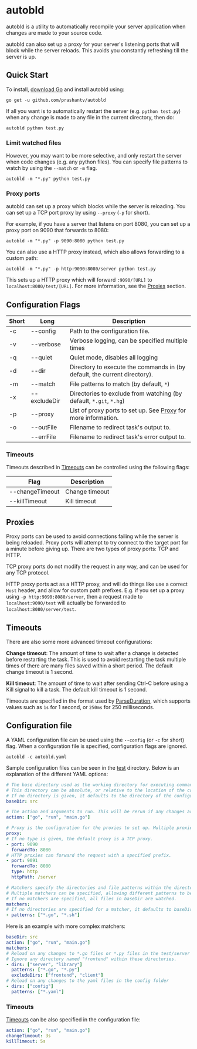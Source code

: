 # autobld
autobld is a utility to automatically recompile your server application when changes are made to your source code.

autobld can also set up a proxy for your server's listening ports that will block while the server reloads. This avoids you constantly refreshing till the server is up.

## Quick Start

To install, [download Go](https://golang.org/doc/install) and install autobld using:
```
go get -u github.com/prashantv/autobld
```

If all you want is to automatically restart the server (e.g. `python test.py`) when any change is made to any file in the current directory, then do:

```
autobld python test.py
```

### Limit watched files

However, you may want to be more selective, and only restart the server when code changes (e.g. any python files). You can specify file patterns to watch by using the `--match` or `-m` flag.
```
autobld -m "*.py" python test.py
```

### Proxy ports

autobld can set up a proxy which blocks while the server is reloading. You can set up a TCP port proxy by using `--proxy` (`-p` for short).

For example, if you have a server that listens on port 8080, you can set up a proxy port on 9090 that forwards to 8080:
```
autobld -m "*.py" -p 9090:8080 python test.py
```

You can also use a HTTP proxy instead, which also allows forwarding to a custom path:
```
autobld -m "*.py" -p http:9090:8080/server python test.py
```

This sets up a HTTP proxy which will forward `:9090/[URL]` to `localhost:8080/test/[URL]`. For more information, see the [Proxies](#proxies) section.

## Configuration Flags

Short | Long       | Description
---   | ---        | ---
-c     | --config     | Path to the configuration file.
-v     | --verbose    | Verbose logging, can be specified multiple times
-q     | --quiet      | Quiet mode, disables all logging
-d     | --dir        | Directory to execute the commands in (by default, the current directory).
-m     | --match      | File patterns to match (by default, `*`)
-x     | --excludeDir | Directories to exclude from watching (by default, `*.git`, `*.hg`)
-p     | --proxy      | List of proxy ports to set up. See [Proxy](#proxies) for more information.
-o     | --outFile    | Filename to redirect task's output to.
       | --errFile    | Filename to redirect task's error output to.

### Timeouts
Timeouts described in [Timeouts](#timeouts-1) can be controlled using the following flags:

Flag | Description
--- | ---
--changeTimeout | Change timeout
--killTimeout | Kill timeout

## Proxies

Proxy ports can be used to avoid connections failing while the server is being reloaded. Proxy ports will attempt to try connect to the target port for a minute before giving up. There are two types of proxy ports: TCP and HTTP.

TCP proxy ports do not modify the request in any way, and can be used for any TCP protocol.

HTTP proxy ports act as a HTTP proxy, and will do things like use a correct `Host` header, and allow for custom path prefixes. E.g. if you set up a proxy using `-p http:9090:8080/server`, then a request made to `localhost:9090/test` will actually be forwarded to `localhost:8080/server/test`.

## Timeouts
There are also some more advanced timeout configurations:

**Change timeout**: The amount of time to wait after a change is detected before restarting the task. This is used to avoid restarting the task multiple times of there are many files saved within a short period. The default change timeout is 1 second.

**Kill timeout**: The amount of time to wait after sending Ctrl-C before using a Kill signal to kill a task. The default kill timeout is 1 second.

Timeouts are specified in the format used by [ParseDuration](http://golang.org/pkg/time/#ParseDuration), which supports values such as `1s` for 1 second, or `250ms` for 250 milliseconds.


## Configuration file
A YAML configuration file can be used using the `--config` (or `-c` for short) flag. When a configuration file is specified, configuration flags are ignored.

`autobld -c autobld.yaml`

Sample configuration files can be seen in the [test](test) directory. Below is an explanation of the different YAML options:
```yaml
# The base directory used as the working directory for executing commands.
# This directory can be absolute, or relative to the location of the configuration file.
# If no directory is given, it defaults to the directory of the configuration file.
baseDir: src

# The action and arguments to run. This will be rerun if any changes are detected.
action: ["go", "run", "main.go"]

# Proxy is the configuration for the proxies to set up. Multiple proxies can be specified.
proxy:
# If no type is given, the default proxy is a TCP proxy.
- port: 9090
  forwardTo: 8080
# HTTP proxies can forward the request with a specified prefix.
- port: 9091
  forwardTo: 8080
  type: http
  httpPath: /server

# Matchers specify the directories and file patterns within the directory to watch for changes.
# Multiple matchers can be specified, allowing different patterns to be watched in different directories.
# If no matchers are specified, all files in baseDir are watched.
matchers:
# If no directories are specified for a matcher, it defaults to baseDir.
- patterns: ["*.go", "*.sh"]
```

Here is an example with more complex matchers:
```yaml
baseDir: src
action: ["go", "run", "main.go"]
matchers:
# Reload on any changes to *.go files or *.py files in the test/server and test/library directory.
# Ignore any directory named "frontend" within these directories.
- dirs: ["server", "library"]
  patterns: ["*.go", "*.py"]
  excludeDirs: ["frontend", "client"]
# Reload on any changes to the yaml files in the config folder
- dirs: ["config"]
  patterns: ["*.yaml"]
```

### Timeouts

[Timeouts](#timeouts-1) can be also specified in the configuration file:
```yaml
action: ["go", "run", "main.go"]
changeTimeout: 3s
killTimeout: 5s
```
